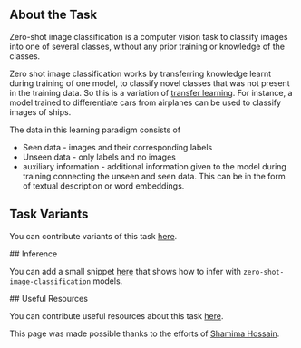 ## About the Task

Zero-shot image classification is a computer vision task to classify images into one of several classes, without any prior training or knowledge of the classes. 

Zero shot image classification works by transferring knowledge learnt during training of one model, to classify novel classes that was not present in the training data. So this is a variation of [transfer learning](https://www.youtube.com/watch?v=BqqfQnyjmgg). For instance, a model trained to differentiate cars from airplanes can be used to classify images of ships.

The data in this learning paradigm consists of

- Seen data - images and their corresponding labels
- Unseen data -  only labels and no images
- auxiliary information - additional information given to the model during training connecting the unseen and seen data. This can be in the form of textual description or word embeddings.

## Task Variants 

You can contribute variants of this task [here](https://github.com/huggingface/hub-docs/blob/main/tasks/src/zero-shot-image-classification/about.md).

## Inference

You can add a small snippet [here](https://github.com/huggingface/hub-docs/blob/main/tasks/src/zero-shot-image-classification/about.md) that shows how to infer with `zero-shot-image-classification` models.

## Useful Resources

You can contribute useful resources about this task [here](https://github.com/huggingface/hub-docs/blob/main/tasks/src/zero-shot-image-classification/about.md).

This page was made possible thanks to the efforts of [Shamima Hossain](https://huggingface.co/Shamima).